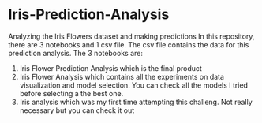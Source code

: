 # Iris-Prediction-Analysis
Analyzing the Iris Flowers dataset and making predictions
In this repository, there are 3 notebooks and 1 csv file.
The csv file contains the data for this prediction analysis.
The 3 notebooks are:
1. Iris Flower Prediction Analysis which is the final product
2. Iris Flower Analysis which contains all the experiments on data visualization and model selection. You can check all the models I tried before selecting a the best one.
3. Iris analysis which was my first time attempting this challeng. Not really necessary but you can check it out

